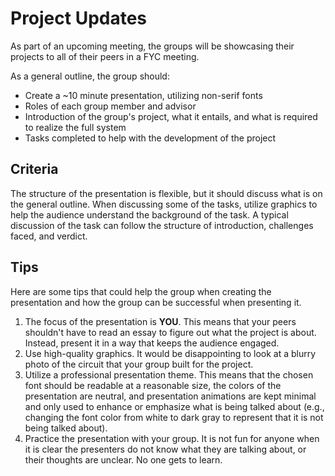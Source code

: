 # Project Updates
As part of an upcoming meeting, the groups will be showcasing their projects to all of their peers in a FYC meeting. 

As a general outline, the group should: 
- Create a ~10 minute presentation, utilizing non-serif fonts
- Roles of each group member and advisor
- Introduction of the group's project, what it entails, and what is required to realize the full system
- Tasks completed to help with the development of the project

## Criteria
The structure of the presentation is flexible, but it should discuss what is on the general outline. When discussing some of the tasks, utilize graphics to help the audience understand the background of the task. A typical discussion of the task can follow the structure of introduction, challenges faced, and verdict.  

## Tips
Here are some tips that could help the group when creating the presentation and how the group can be successful when presenting it.
1. The focus of the presentation is <b>YOU</b>. This means that your peers shouldn't have to read an essay to figure out what the project is about. Instead, present it in a way that keeps the audience engaged.
2. Use high-quality graphics. It would be disappointing to look at a blurry photo of the circuit that your group built for the project.
3. Utilize a professional presentation theme. This means that the chosen font should be readable at a reasonable size, the colors of the presentation are neutral, and presentation animations are kept minimal and only used to enhance or emphasize what is being talked about (e.g., changing the font color from white to dark gray to represent that it is not being talked about). 
4. Practice the presentation with your group. It is not fun for anyone when it is clear the presenters do not know what they are talking about, or their thoughts are unclear. No one gets to learn.